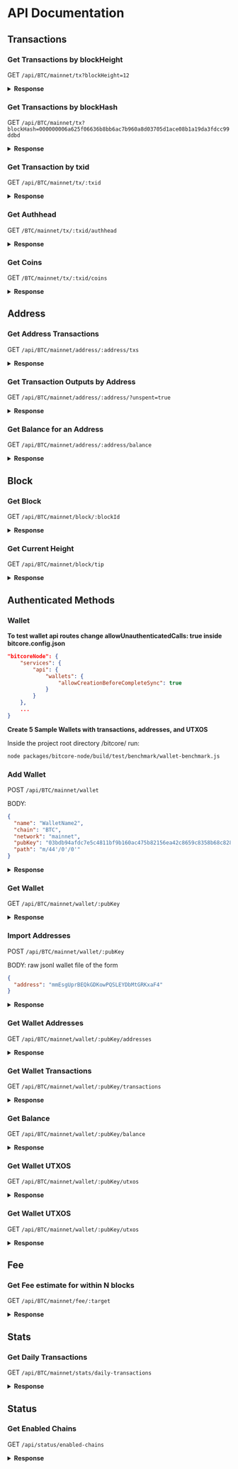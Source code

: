 # API Documentation

## Transactions

### Get Transactions by blockHeight

GET `/api/BTC/mainnet/tx?blockHeight=12`

<details>
<summary>
<b>Response</b>
</summary>
<br>
<b>Use Curl command in terminal to get a response</b>

```sh
curl -v localhost:3000/api/BTC/mainnet/tx?blockHeight=12
```

```json
[
  {
    "_id": "5c34b35d69d5562c2fc44026",
    "txid": "3b96bb7e197ef276b85131afd4a09c059cc368133a26ca04ebffb0ab4f75c8b8",
    "network": "mainnet",
    "chain": "BTC",
    "blockHeight": 12,
    "blockHash": "0000000027c2488e2510d1acf4369787784fa20ee084c258b58d9fbd43802b5e",
    "blockTime": "2009-01-09T04:21:28.000Z",
    "blockTimeNormalized": "2009-01-09T04:21:28.000Z",
    "coinbase": true,
    "locktime": -1,
    "inputCount": 1,
    "outputCount": 1,
    "size": 134,
    "fee": -1,
    "value": 5000000000,
    "confirmations": 99754
  }
]
```

</details>

### Get Transactions by blockHash

GET `/api/BTC/mainnet/tx?blockHash=000000006a625f06636b8bb6ac7b960a8d03705d1ace08b1a19da3fdcc99ddbd`

<details>
<summary><b>Response</b></summary>
<br>

<b>Use Curl command in terminal to get a response</b>

```sh
curl -v localhost:3000/api/BTC/mainnet/tx?blockHash=000000006a625f06636b8bb6ac7b960a8d03705d1ace08b1a19da3fdcc99ddbd
```

```json
[
  {
    "_id": "5c34b35d69d5562c2fc43eff",
    "txid": "9b0fc92260312ce44e74ef369f5c66bbb85848f2eddd5a7a1cde251e54ccfdd5",
    "network": "mainnet",
    "chain": "BTC",
    "blockHeight": 2,
    "blockHash": "000000006a625f06636b8bb6ac7b960a8d03705d1ace08b1a19da3fdcc99ddbd",
    "blockTime": "2009-01-09T02:55:44.000Z",
    "blockTimeNormalized": "2009-01-09T02:55:44.000Z",
    "coinbase": true,
    "locktime": -1,
    "inputCount": 1,
    "outputCount": 1,
    "size": 134,
    "fee": -1,
    "value": 5000000000,
    "confirmations": 102293
  }
]
```

</details>

### Get Transaction by txid

GET `/api/BTC/mainnet/tx/:txid`

<details>
<summary><b>Response</b></summary>
<br>

<b>Use Curl command in terminal to get a response</b>

```sh
curl -v localhost:3000/api/BTC/mainnet/tx/9b0fc92260312ce44e74ef369f5c66bbb85848f2eddd5a7a1cde251e54ccfdd5
```

```json
{
  "_id": "5c34b35d69d5562c2fc43eff",
  "txid": "9b0fc92260312ce44e74ef369f5c66bbb85848f2eddd5a7a1cde251e54ccfdd5",
  "network": "mainnet",
  "chain": "BTC",
  "blockHeight": 2,
  "blockHash": "000000006a625f06636b8bb6ac7b960a8d03705d1ace08b1a19da3fdcc99ddbd",
  "blockTime": "2009-01-09T02:55:44.000Z",
  "blockTimeNormalized": "2009-01-09T02:55:44.000Z",
  "coinbase": true,
  "locktime": -1,
  "inputCount": 1,
  "outputCount": 1,
  "size": 134,
  "fee": -1,
  "value": 5000000000,
  "confirmations": 102293
}
```

</details>

### Get Authhead

GET `/BTC/mainnet/tx/:txid/authhead`

<details>
<summary>
<b>Response</b>
</summary>
<br>
<b>Use Curl command in terminal to get a response</b>

```sh
curl -v localhost:3000/api/BTC/mainnet/tx/3b96bb7e197ef276b85131afd4a09c059cc368133a26ca04ebffb0ab4f75c8b8/authhead
```

```json
{
  "authbase": "3b96bb7e197ef276b85131afd4a09c059cc368133a26ca04ebffb0ab4f75c8b8",
  "chain": "BTC",
  "identityOutputs": [],
  "network": "mainnet"
}
```

</details>

### Get Coins

GET `/BTC/mainnet/tx/:txid/coins`

<details>
<summary>
<b>Response</b>
</summary>
<br>
<b>Use Curl command in terminal to get a response</b>

```sh
curl -v localhost:3000/api/BTC/mainnet/tx/3b96bb7e197ef276b85131afd4a09c059cc368133a26ca04ebffb0ab4f75c8b8/coins
```

```json
{
  "inputs": [],
  "outputs": [
    {
      "address": "1EVzaFkkNNXq6RJh2oywwJMn8JPiq8ikDi",
      "chain": "BTC",
      "coinbase": true,
      "confirmations": -1,
      "mintHeight": 568302,
      "mintIndex": 0,
      "mintTxid": "4e9d6f0602ead97ad54c47530c7adeb2384edc21f3a8968ae62204c2797cdaef",
      "network": "mainnet",
      "script": "76a91494155788e7233d7bea9aa29feb2ed37bc878c40b88ac",
      "spentHeight": -2,
      "spentTxid": "",
      "value": 1272312279,
      "_id": "5c94f52512025b0a390269b3"
    },
    {
      "address": "false",
      "chain": "BTC",
      "coinbase": true,
      "confirmations": -1,
      "mintHeight": 568302,
      "mintIndex": 1,
      "mintTxid": "4e9d6f0602ead97ad54c47530c7adeb2384edc21f3a8968ae62204c2797cdaef",
      "network": "mainnet",
      "script": "6a24aa21a9eda7e97a9c6ca28da3a62a0330946682f8c5d2aae854990ada44329e61c4d84111",
      "spentHeight": -2,
      "spentTxid": "",
      "value": 0,
      "_id": "5c94f52512025b0a390269b6"
    }
  ]
}
```

</details>

## Address

### Get Address Transactions

GET `/api/BTC/mainnet/address/:address/txs`

<details>
<summary><b>Response</b></summary>
<br>

<b>Use Curl command in terminal to get a response</b>

```sh
curl -v localhost:3000/api/BTC/mainnet/address/12c6DSiU4Rq3P4ZxziKxzrL5LmMBrzjrJX/txs
```

```json
[
    {
        "_id": "5bd0b60d19b81e4567d3a10d",
        "chain": "BTC",
        "network": "mainnet",
        "coinbase": true,
        "mintIndex": 0,
        "spentTxid": "",
        "mintTxid": "0e3e2357e806b6cdb1f70b54c3a3a17b6714ee1f0e68bebb44a74b1efd512098",
        "mintHeight": 1,
        "spentHeight": -2,
        "address": "12c6DSiU4Rq3P4ZxziKxzrL5LmMBrzjrJX",
        "script": "410496b538e853519c726a2c91e61ec11600ae1390813a627c66fb8be7947be63c52da7589379515d4e0a604f8141781e62294721166bf621e73a82cbf2342c858eeac",
        "value": 5000000000,
        "confirmations": -1
    },
    {
        "_id": "5bd0be3f6d88cf473695b007",
        "chain": "BTC",
        "network": "mainnet",
        "coinbase": false,
        "mintIndex": 1,
        "spentTxid": "",
        "mintTxid": "d6be34ccf6edddc3cf69842dce99fe503bf632ba2c2adb0f95c63f6706ae0c52",
        "mintHeight": 127659,
        "spentHeight": -2,
        "address": "12c6DSiU4Rq3P4ZxziKxzrL5LmMBrzjrJX",
        "script": "76a914119b098e2e980a229e139a9ed01a469e518e6f2688ac",
        "value": 2000000,
        "confirmations": -1
    },
    ...
]
```

</details>

### Get Transaction Outputs by Address

GET `/api/BTC/mainnet/address/:address/?unspent=true`

<details>
<summary><b>Response</b></summary>
<br>

<b>Use Curl command in terminal to get a response</b>

```sh
curl -v localhost:3000/api/BTC/mainnet/address/12c6DSiU4Rq3P4ZxziKxzrL5LmMBrzjrJX/?unspent=true
```

```json
[
  {
    "_id": "5c34b35d69d5562c2fc43e89",
    "chain": "BTC",
    "network": "mainnet",
    "coinbase": true,
    "mintIndex": 0,
    "spentTxid": "",
    "mintTxid": "0e3e2357e806b6cdb1f70b54c3a3a17b6714ee1f0e68bebb44a74b1efd512098",
    "mintHeight": 1,
    "spentHeight": -2,
    "address": "12c6DSiU4Rq3P4ZxziKxzrL5LmMBrzjrJX",
    "script": "410496b538e853519c726a2c91e61ec11600ae1390813a627c66fb8be7947be63c52da7589379515d4e0a604f8141781e62294721166bf621e73a82cbf2342c858eeac",
    "value": 5000000000,
    "confirmations": -1
  }
]
```

</details>

### Get Balance for an Address

GET `/api/BTC/mainnet/address/:address/balance`

<details>
<summary><b>Response</b></summary>
<br>

<b>Use Curl command in terminal to get a response</b>

```sh
curl -v localhost:3000/api/BTC/mainnet/address/12c6DSiU4Rq3P4ZxziKxzrL5LmMBrzjrJX/balance
```

```json
{
  "confirmed": 5000000000,
  "unconfirmed": 0,
  "balance": 5000000000
}
```

</details>

## Block

### Get Block

GET `/api/BTC/mainnet/block/:blockId`

<details>
<summary><b>Response</b></summary>
<br>

<b>Use Curl command in terminal to get a response</b>

```sh
curl -v localhost:3000/api/BTC/mainnet/block/00000000839a8e6886ab5951d76f411475428afc90947ee320161bbf18eb6048
```

```json
{
  "_id": "5c34b53569d5562c2fc8e65a",
  "chain": "BTC",
  "network": "mainnet",
  "hash": "00000000839a8e6886ab5951d76f411475428afc90947ee320161bbf18eb6048",
  "height": 1,
  "version": 1,
  "size": 215,
  "merkleRoot": "0e3e2357e806b6cdb1f70b54c3a3a17b6714ee1f0e68bebb44a74b1efd512098",
  "time": "2009-01-09T02:54:25.000Z",
  "timeNormalized": "2009-01-09T02:54:25.000Z",
  "nonce": 2573394689,
  "bits": 486604799,
  "previousBlockHash": "000000000019d6689c085ae165831e934ff763ae46a2a6c172b3f1b60a8ce26f",
  "nextBlockHash": "000000006a625f06636b8bb6ac7b960a8d03705d1ace08b1a19da3fdcc99ddbd",
  "reward": 5000000000,
  "transactionCount": 1,
  "confirmations": 102295
}
```

</details>

### Get Current Height

GET `/api/BTC/mainnet/block/tip`

<details>
<summary><b>Response</b></summary>
<br>

<b>Use Curl command in terminal to get a response</b>

```sh
curl -v localhost:3000/api/BTC/mainnet/block/tip
```

```json
{
  "_id": "5c94f6da12025b0a3904ba43",
  "chain": "BTC",
  "network": "mainnet",
  "hash": "000000000000000000256c7224f97c8c508fc8b4bb5537b0d731b7d45741408a",
  "height": 568303,
  "version": 1073676288,
  "size": 857826,
  "merkleRoot": "b982461de5253a8811c8a2106d800a10d08e8a185243b863378319d759a9a899",
  "time": "2019-03-22T14:53:30.000Z",
  "timeNormalized": "2019-03-22T14:53:30.000Z",
  "nonce": 4185218842,
  "bits": 388915479,
  "previousBlockHash": "0000000000000000002254ad0d85d25bb554f7a85f88130934fd67451653477c",
  "nextBlockHash": "",
  "reward": 1275381759,
  "transactionCount": 1644,
  "confirmations": 1
}
```

</details>

## Authenticated Methods

### Wallet

**To test wallet api routes change allowUnauthenticatedCalls: true inside bitcore.config.json**

```json
"bitcoreNode": {
    "services": {
        "api": {
            "wallets": {
                "allowCreationBeforeCompleteSync": true
            }
        }
    },
    ...
}
```

**Create 5 Sample Wallets with transactions, addresses, and UTXOS**

Inside the project root directory /bitcore/ run:

```sh
node packages/bitcore-node/build/test/benchmark/wallet-benchmark.js
```

### Add Wallet

POST `/api/BTC/mainnet/wallet`

BODY:

```json
{
  "name": "WalletName2",
  "chain": "BTC",
  "network": "mainnet",
  "pubKey": "03bdb94afdc7e5c4811bf9b160ac475b82156ea42c8659c8358b68c828df9a1c3d",
  "path": "m/44'/0'/0'"
}
```

<details>
<summary><b>Response</b></summary>
<br>

<b>Use Curl command in terminal to get a response</b>

```sh
curl -v POST -H "Content-Type: application/json" -d '{
  "name": "WalletName2",
  "chain": "BTC",
  "network": "mainnet",
  "pubKey": "03bdb94afdc7e5c4811bf9b160ac475b82156ea42c8659c8358b68c828df9a1c3d",
  "path": "m/44'/0'/0'"
}'
"https://ducapi.rocknblock.io/api/BTC/mainnet/wallet/"
```

```json
{
  "chain": "BTC",
  "network": "mainnet",
  "name": "WalletName2",
  "pubKey": "03bdb94afdc7e5c4811bf9b160ac475b82156ea42c8659c8358b68c828df9a1c3d",
  "path": "m/44'/0'/0'",
  "_id": "5c3631e538704e27c6f146c3"
}
```

</details>

### Get Wallet

GET `/api/BTC/mainnet/wallet/:pubKey`

<details>
<summary><b>Response</b></summary>
<br>

<b>Use Curl command in terminal to get a response</b>

```sh
curl -v localhost:3000/api/BTC/mainnet/wallet/03bdb94afdc7e5c4811bf9b160ac475b82156ea42c8659c8358b68c828df9a1c3d
```

```json
{
  "_id": "5c3639d1e60f7b2e174afc65",
  "chain": "BTC",
  "network": "mainnet",
  "name": "WalletName",
  "pubKey": "03bdb94afdc7e5c4811bf9b160ac475b82156ea42c8659c8358b68c828df9a1c3d",
  "path": "m/44'/0'/0'",
  "singleAddress": null
}
```

</details>

### Import Addresses

POST `/api/BTC/mainnet/wallet/:pubKey`

BODY: raw jsonl wallet file of the form

```json
{
  "address": "mmEsgUprBEQkGDKowPQSLEYDbMtGRKxaF4"
}
```

<details>
<summary><b>Response</b></summary>
<br>

<b>Use Curl command in terminal to get a response</b>

```sh
curl -v localhost:3000/api/BTC/mainnet/wallet/03bdb94afdc7e5c4811bf9b160ac475b82156ea42c8659c8358b68c828df9a1c3d
```

```json
{
  "_id": "5c3639d1e60f7b2e174afc65",
  "chain": "BTC",
  "network": "mainnet",
  "name": "WalletName",
  "pubKey": "03bdb94afdc7e5c4811bf9b160ac475b82156ea42c8659c8358b68c828df9a1c3d",
  "path": "m/44'/0'/0'",
  "singleAddress": null
}
```

</details>

### Get Wallet Addresses

GET `/api/BTC/mainnet/wallet/:pubKey/addresses`

<details>
<summary><b>Response</b></summary>
<br>

<b>Use Curl command in terminal to get a response</b>

```sh
curl -v localhost:3000/api/BTC/mainnet/wallet/03bdb94afdc7e5c4811bf9b160ac475b82156ea42c8659c8358b68c828df9a1c3d/addresses
```

```json
[
  {
    "address": "12c6DSiU4Rq3P4ZxziKxzrL5LmMBrzjrJX"
  },
  {
    "address": "1HLoD9E4SDFFPDiYfNYnkBLQ85Y51J3Zb1"
  },
  {
    "address": "1FvzCLoTPGANNjWoUo6jUGuAG3wg1w4YjR"
  }
]
```

</details>

### Get Wallet Transactions

GET `/api/BTC/mainnet/wallet/:pubKey/transactions`

<details>
<summary><b>Response</b></summary>
<br>

<b>Use Curl command in terminal to get a response</b>

```sh
curl -v localhost:3000/api/BTC/mainnet/wallet/02870d8366cf8e50f383e38e5fafc01d956b67f25fbf5c1dd4e3766cf85acbc400/transactions
```

```json
[
  {
    "id": "5c34b35d69d5562c2fc43e8c",
    "txid": "0e3e2357e806b6cdb1f70b54c3a3a17b6714ee1f0e68bebb44a74b1efd512098",
    "fee": 0,
    "size": 134,
    "category": "receive",
    "satoshis": 5000000000,
    "height": 1,
    "address": "12c6DSiU4Rq3P4ZxziKxzrL5LmMBrzjrJX",
    "outputIndex": 0,
    "blockTime": "2009-01-09T02:54:25.000Z"
  }
]
```

</details>

### Get Balance

GET `/api/BTC/mainnet/wallet/:pubKey/balance`

<details>
<summary><b>Response</b></summary>
<br>

<b>Use Curl command in terminal to get a response</b>

```sh
curl -v localhost:3000/api/BTC/mainnet/wallet/02870d8366cf8e50f383e38e5fafc01d956b67f25fbf5c1dd4e3766cf85acbc400/balance
```

```json
{
  "confirmed": 46800000000,
  "unconfirmed": 0,
  "balance": 46800000000
}
```

</details>

### Get Wallet UTXOS

GET `/api/BTC/mainnet/wallet/:pubKey/utxos`

<details>
<summary><b>Response</b></summary>
<br>

<b>Use Curl command in terminal to get a response</b>

```sh
curl -v localhost:3000/api/BTC/mainnet/wallet/02870d8366cf8e50f383e38e5fafc01d956b67f25fbf5c1dd4e3766cf85acbc400/utxos
```

```json
[
  {
    "_id": "5c34b36069d5562c2fc45b09",
    "chain": "BTC",
    "network": "mainnet",
    "coinbase": false,
    "mintIndex": 1,
    "spentTxid": "",
    "mintTxid": "828ef3b079f9c23829c56fe86e85b4a69d9e06e5b54ea597eef5fb3ffef509fe",
    "mintHeight": 248,
    "spentHeight": -2,
    "address": "12cbQLTFMXRnSzktFkuoG3eHoMeFtpTu3S",
    "script": "410411db93e1dcdb8a016b49840f8c53bc1eb68a382e97b1482ecad7b148a6909a5cb2e0eaddfb84ccf9744464f82e160bfa9b8b64f9d4c03f999b8643f656b412a3ac",
    "value": 1800000000,
    "confirmations": 103006
  }
]
```

</details>

### Get Wallet UTXOS

GET `/api/BTC/mainnet/wallet/:pubKey/utxos`

<details>
<summary><b>Response</b></summary>
<br>

<b>Use Curl command in terminal to get a response</b>

```sh
curl -v localhost:3000/api/BTC/mainnet/wallet/02870d8366cf8e50f383e38e5fafc01d956b67f25fbf5c1dd4e3766cf85acbc400/addresses/missing
```

```json
[
  {
    "_id": "5c34b36069d5562c2fc45b09",
    "chain": "BTC",
    "network": "mainnet",
    "coinbase": false,
    "mintIndex": 1,
    "spentTxid": "",
    "mintTxid": "828ef3b079f9c23829c56fe86e85b4a69d9e06e5b54ea597eef5fb3ffef509fe",
    "mintHeight": 248,
    "spentHeight": -2,
    "address": "12cbQLTFMXRnSzktFkuoG3eHoMeFtpTu3S",
    "script": "410411db93e1dcdb8a016b49840f8c53bc1eb68a382e97b1482ecad7b148a6909a5cb2e0eaddfb84ccf9744464f82e160bfa9b8b64f9d4c03f999b8643f656b412a3ac",
    "value": 1800000000,
    "confirmations": 103006
  }
]
```

</details>

## Fee

### Get Fee estimate for within N blocks

GET `/api/BTC/mainnet/fee/:target`

<details>
<summary><b>Response</b></summary>
<br>

<b>Use Curl command in terminal to get a response</b>

```sh
curl -v localhost:3000/api/BTC/mainnet/fee/22
```

```json
{
  "blocks": "22",
  "feerate": "0.00002003"
}
```

</details>

## Stats

### Get Daily Transactions

GET `/api/BTC/mainnet/stats/daily-transactions`

<details>
<summary><b>Response</b></summary>
<br>

<b>Use Curl command in terminal to get a response</b>

```sh
curl -v localhost:3000/api/BTC/mainnet/stats/daily-transactions
```

```json
{
    "chain": "BTC",
    "network": "mainnet",
    "results":
    [
        {
            "date": "2009-01-09",
            "transactionCount": 14
        },
        {
            "date": "2009-01-10",
            "transactionCount": 61
        },
        ...
    ]
}
```

</details>

## Status

### Get Enabled Chains

GET `/api/status/enabled-chains`

<details>
<summary><b>Response</b></summary>
<br>

<b>Use Curl command in terminal to get a response</b>

```sh
curl -v localhost:3000/api/status/enabled-chains
```

```json
[
  {
    "chain": "BTC",
    "network": "mainnet"
  },
  {
    "chain": "BTC",
    "network": "testnet"
  },
  {
    "chain": "BCH",
    "network": "mainnet"
  },
  {
    "chain": "BCH",
    "network": "testnet"
  }
]
```

</details>
